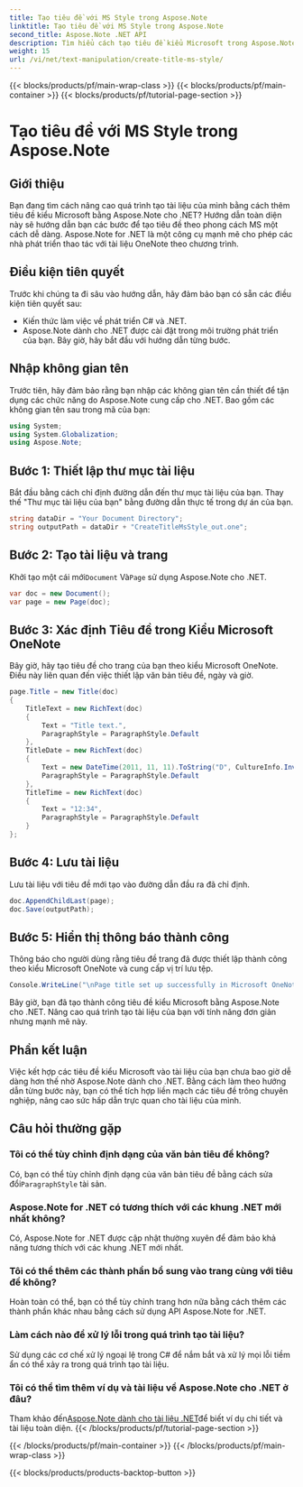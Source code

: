 ```yaml
---
title: Tạo tiêu đề với MS Style trong Aspose.Note
linktitle: Tạo tiêu đề với MS Style trong Aspose.Note
second_title: Aspose.Note .NET API
description: Tìm hiểu cách tạo tiêu đề kiểu Microsoft trong Aspose.Note cho .NET. Nâng cao trình bày tài liệu của bạn với hướng dẫn dễ làm theo này.
weight: 15
url: /vi/net/text-manipulation/create-title-ms-style/
---
```


{{< blocks/products/pf/main-wrap-class >}}
{{< blocks/products/pf/main-container >}}
{{< blocks/products/pf/tutorial-page-section >}}

# Tạo tiêu đề với MS Style trong Aspose.Note

## Giới thiệu
Bạn đang tìm cách nâng cao quá trình tạo tài liệu của mình bằng cách thêm tiêu đề kiểu Microsoft bằng Aspose.Note cho .NET? Hướng dẫn toàn diện này sẽ hướng dẫn bạn các bước để tạo tiêu đề theo phong cách MS một cách dễ dàng. Aspose.Note for .NET là một công cụ mạnh mẽ cho phép các nhà phát triển thao tác với tài liệu OneNote theo chương trình.
## Điều kiện tiên quyết
Trước khi chúng ta đi sâu vào hướng dẫn, hãy đảm bảo bạn có sẵn các điều kiện tiên quyết sau:
- Kiến thức làm việc về phát triển C# và .NET.
- Aspose.Note dành cho .NET được cài đặt trong môi trường phát triển của bạn.
Bây giờ, hãy bắt đầu với hướng dẫn từng bước.
## Nhập không gian tên
Trước tiên, hãy đảm bảo rằng bạn nhập các không gian tên cần thiết để tận dụng các chức năng do Aspose.Note cung cấp cho .NET. Bao gồm các không gian tên sau trong mã của bạn:
```csharp
using System;
using System.Globalization;
using Aspose.Note;
```
## Bước 1: Thiết lập thư mục tài liệu
Bắt đầu bằng cách chỉ định đường dẫn đến thư mục tài liệu của bạn. Thay thế "Thư mục tài liệu của bạn" bằng đường dẫn thực tế trong dự án của bạn.
```csharp
string dataDir = "Your Document Directory";
string outputPath = dataDir + "CreateTitleMsStyle_out.one";
```
## Bước 2: Tạo tài liệu và trang
 Khởi tạo một cái mới`Document` Và`Page` sử dụng Aspose.Note cho .NET.
```csharp
var doc = new Document();
var page = new Page(doc);
```
## Bước 3: Xác định Tiêu đề trong Kiểu Microsoft OneNote
Bây giờ, hãy tạo tiêu đề cho trang của bạn theo kiểu Microsoft OneNote. Điều này liên quan đến việc thiết lập văn bản tiêu đề, ngày và giờ.
```csharp
page.Title = new Title(doc)
{
    TitleText = new RichText(doc)
    {
        Text = "Title text.",
        ParagraphStyle = ParagraphStyle.Default
    },
    TitleDate = new RichText(doc)
    {
        Text = new DateTime(2011, 11, 11).ToString("D", CultureInfo.InvariantCulture),
        ParagraphStyle = ParagraphStyle.Default
    },
    TitleTime = new RichText(doc)
    {
        Text = "12:34",
        ParagraphStyle = ParagraphStyle.Default
    }
};
```
## Bước 4: Lưu tài liệu
Lưu tài liệu với tiêu đề mới tạo vào đường dẫn đầu ra đã chỉ định.
```csharp
doc.AppendChildLast(page);
doc.Save(outputPath);
```
## Bước 5: Hiển thị thông báo thành công
Thông báo cho người dùng rằng tiêu đề trang đã được thiết lập thành công theo kiểu Microsoft OneNote và cung cấp vị trí lưu tệp.
```csharp
Console.WriteLine("\nPage title set up successfully in Microsoft OneNote style.\nFile saved at " + outputPath);
```
Bây giờ, bạn đã tạo thành công tiêu đề kiểu Microsoft bằng Aspose.Note cho .NET. Nâng cao quá trình tạo tài liệu của bạn với tính năng đơn giản nhưng mạnh mẽ này.
## Phần kết luận
Việc kết hợp các tiêu đề kiểu Microsoft vào tài liệu của bạn chưa bao giờ dễ dàng hơn thế nhờ Aspose.Note dành cho .NET. Bằng cách làm theo hướng dẫn từng bước này, bạn có thể tích hợp liền mạch các tiêu đề trông chuyên nghiệp, nâng cao sức hấp dẫn trực quan cho tài liệu của mình.
## Câu hỏi thường gặp
### Tôi có thể tùy chỉnh định dạng của văn bản tiêu đề không?
 Có, bạn có thể tùy chỉnh định dạng của văn bản tiêu đề bằng cách sửa đổi`ParagraphStyle` tài sản.
### Aspose.Note for .NET có tương thích với các khung .NET mới nhất không?
Có, Aspose.Note for .NET được cập nhật thường xuyên để đảm bảo khả năng tương thích với các khung .NET mới nhất.
### Tôi có thể thêm các thành phần bổ sung vào trang cùng với tiêu đề không?
Hoàn toàn có thể, bạn có thể tùy chỉnh trang hơn nữa bằng cách thêm các thành phần khác nhau bằng cách sử dụng API Aspose.Note for .NET.
### Làm cách nào để xử lý lỗi trong quá trình tạo tài liệu?
Sử dụng các cơ chế xử lý ngoại lệ trong C# để nắm bắt và xử lý mọi lỗi tiềm ẩn có thể xảy ra trong quá trình tạo tài liệu.
### Tôi có thể tìm thêm ví dụ và tài liệu về Aspose.Note cho .NET ở đâu?
 Tham khảo đến[Aspose.Note dành cho tài liệu .NET](https://reference.aspose.com/note/net/)để biết ví dụ chi tiết và tài liệu toàn diện.
{{< /blocks/products/pf/tutorial-page-section >}}

{{< /blocks/products/pf/main-container >}}
{{< /blocks/products/pf/main-wrap-class >}}

{{< blocks/products/products-backtop-button >}}
